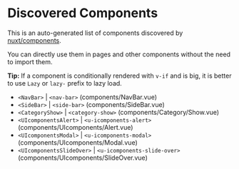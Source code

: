 # Discovered Components

This is an auto-generated list of components discovered by [nuxt/components](https://github.com/nuxt/components).

You can directly use them in pages and other components without the need to import them.

**Tip:** If a component is conditionally rendered with `v-if` and is big, it is better to use `Lazy` or `lazy-` prefix to lazy load.

- `<NavBar>` | `<nav-bar>` (components/NavBar.vue)
- `<SideBar>` | `<side-bar>` (components/SideBar.vue)
- `<CategoryShow>` | `<category-show>` (components/Category/Show.vue)
- `<UIcomponentsAlert>` | `<u-icomponents-alert>` (components/UIcomponents/Alert.vue)
- `<UIcomponentsModal>` | `<u-icomponents-modal>` (components/UIcomponents/Modal.vue)
- `<UIcomponentsSlideOver>` | `<u-icomponents-slide-over>` (components/UIcomponents/SlideOver.vue)
